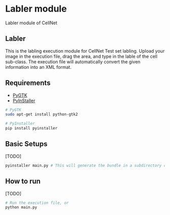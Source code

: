 Labler module
================================================================================================
Labler module of CellNet

## Labler
This is the labling execution module for CellNet Test set labling.
Upload your image in the execution file, drag the area, and type in the lable of the cell sub-class.
The execution file will automatically convert the given information into an XML format.

## Requirements
- [PyGTK](http://www.pygtk.org/)
- [PyInStaller](http://www.pyinstaller.org/)

```bash
# PyGTK
sudo apt-get install python-gtk2

# PyInstaller
pip install pyinstaller
```

## Basic Setups
[TODO]

```bash
pyinstaller main.py # This will generate the bundle in a subdirectory called dist
```

## How to run
[TODO]

```bash
# Run the execution file, or
python main.py
```
